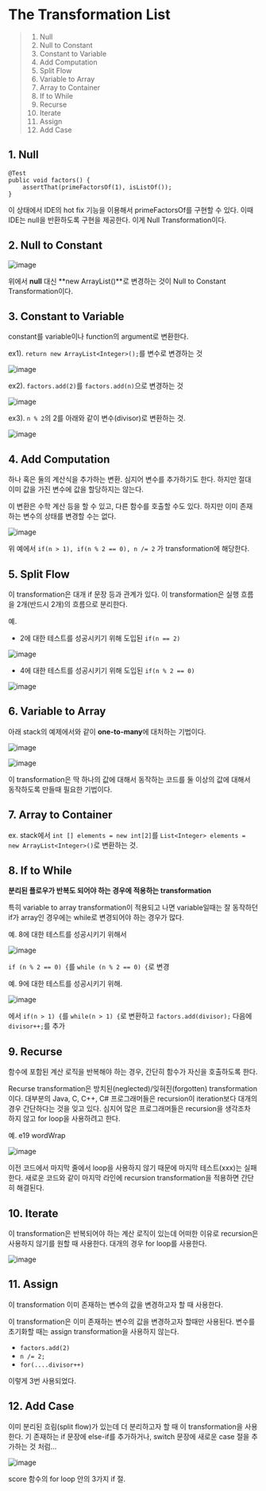 # The Transformation List

> 1. Null
> 2. Null to Constant
> 3. Constant to Variable
> 4. Add Computation
> 5. Split Flow
> 6. Variable to Array
> 7. Array to Container
> 8. If to While
> 9. Recurse
> 10. Iterate
> 11. Assign
> 12. Add Case

## 1. Null

```
@Test
public void factors() {
	assertThat(primeFactorsOf(1), isListOf());
}
```

이 상태에서 IDE의 hot fix 기능을 이용해서 primeFactorsOf를 구현할 수 있다. 이때 IDE는 null을 반환하도록 구현을 제공한다. 이게 Null Transformation이다.

## 2. Null to Constant

![image](https://api.monosnap.com/rpc/file/download?id=flvtaMMdZgcI0KusVgoEEWFSXDlTtF)

위에서 **null** 대신 **new ArrayList<Integer>()**로 변경하는 것이 Null to Constant Transformation이다.

## 3. Constant to Variable

constant를 variable이나 function의 argument로 변환한다.

ex1). `return new ArrayList<Integer>();`를 변수로 변경하는 것

![image](https://api.monosnap.com/rpc/file/download?id=XkRFm0Uh4aEY3ch5nBKyLYi9ATqucP)

ex2). `factors.add(2)`를 `factors.add(n)`으로 변경하는 것

![image](https://api.monosnap.com/rpc/file/download?id=d60blRT5CKhVyF4aKm0sC2YVbSQ58O)

ex3). `n % 2`의 2를 아래와 같이 변수(divisor)로 변환하는 것.

![image](https://api.monosnap.com/rpc/file/download?id=5KYM7xTfutQirLWAnF9OKjp87IohmM)

## 4. Add Computation

하나 혹은 둘의 계산식을 추가하는 변환. 심지어 변수를 추가하기도 한다. 하지만 절대 이미 값을 가진 변수에 값을 할당하지는 않는다.

이 변환은 수학 계산 등을 할 수 있고, 다른 함수를 호출할 수도 있다. 하지만 이미 존재하는 변수의 상태를 변경할 수는 없다.

![image](https://api.monosnap.com/rpc/file/download?id=h7SVVn0pOtySd6myarWnQ03WRPSC5N)

위 예에서 `if(n > 1), if(n % 2 == 0), n /= 2` 가 transformation에 해당한다.

## 5. Split Flow

이 transformation은 대개 if 문장 등과 관계가 있다. 이 transformation은 실행 흐름을 2개(반드시 2개)의 흐름으로 분리한다.

예.

- 2에 대한 테스트를 성공시키기 위해 도입된 `if(n == 2)`

![image](https://api.monosnap.com/rpc/file/download?id=NpWNrEGGzPT9tTTaGNu8ICjX4Ion6w)

- 4에 대한 테스트를 성공시키기 위해 도입된 `if(n % 2 == 0)`

![image](https://api.monosnap.com/rpc/file/download?id=oMtlLjM4h39wEXZ6ufGi9tRQU3fmHu)


## 6. Variable to Array

아래 stack의 예제에서와 같이 **one-to-many**에 대처하는 기법이다. 

![image](https://api.monosnap.com/rpc/file/download?id=8FUU7jIpIg094mOhbxt3CMpxRu6UX6)


![image](https://api.monosnap.com/rpc/file/download?id=Lim3FsdKjO2r8XmriRYCMhGNM3Zx8I)

이 transformation은 딱 하나의 값에 대해서 동작하는 코드를 둘 이상의 값에 대해서 동작하도록 만들때 필요한 기법이다.

## 7. Array to Container

ex.
stack에서 `int [] elements = new int[2]`를 `List<Integer> elements = new ArrayList<Integer>()`로 변환하는 것.

## 8. If to While

**분리된 플로우가 반복도 되어야 하는 경우에 적용하는 transformation**

특히 variable to array transformation이 적용되고 나면 variable일때는 잘 동작하던 if가 array인 경우에는 while로 변경되어야 하는 경우가 많다.

예. 8에 대한 테스트를 성공시키기 위해서

![image](https://api.monosnap.com/rpc/file/download?id=HKogEkG5nwwJVUtw349ysYFagXhzq9)

`if (n % 2 == 0) {`를 `while (n % 2 == 0) {`로 변경

예. 9에 대한 테스트를 성공시키기 위해.

![image](https://api.monosnap.com/rpc/file/download?id=3MeX6Pcsg4JTmNsOEtDctjOjKKj5zj)

에서 `if(n > 1) {`를 `while(n > 1) {`로 변환하고 `factors.add(divisor);` 다음에 `divisor++;`를 추가

## 9. Recurse

함수에 포함된 계산 로직을 반복해야 하는 경우, 간단히 함수가 자신을 호출하도록 한다.

Recurse transformation은 방치된(neglected)/잊혀진(forgotten) transformation이다. 대부분의 Java, C, C++, C# 프로그래머들은 recursion이 iteration보다 대개의 경우 간단하다는 것을 잊고 있다. 심지어 많은 프로그래머들은 recursion을 생각조차 하지 않고 for loop을 사용하려고 한다.

예. e19 wordWrap

![image](https://api.monosnap.com/rpc/file/download?id=jiKyPjxUXUsk3dmaoxUxg3yiu7TAeB)

이전 코드에서 마지막 줄에서 loop을 사용하지 않기 때문에 마지막 테스트(xxx)는 실패한다. 새로운 코드와 같이 마지막 라인에 recursion transformation을 적용하면 간단히 해결된다.

## 10. Iterate

이 transformation은 반복되어야 하는 계산 로직이 있는데 어떠한 이유로 recursion은 사용하지 않기를 원할 때 사용한다. 대개의 경우 for loop를 사용한다.

![image](https://api.monosnap.com/rpc/file/download?id=jCq0xtWw0tQwRPRF2WmsVV4cR9FRJu)

## 11. Assign

이 transformation 이미 존재하는 변수의 값을 변경하고자 할 때 사용한다.

이 transformation은 이미 존재하는 변수의 값을 변경하고자 할때만 사용된다. 변수를 초기화할 때는 assign transformation을 사용하지 않는다.

- `factors.add(2)`
- `n /= 2;`
- `for(....divisor++)`

이렇게 3번 사용되었다.

## 12. Add Case

이미 분리된 흐림(split flow)가 있는데 더 분리하고자 할 때 이 transformation을 사용한다. 기 존재하는 if 문장에 else-if를 추가하거나, switch 문장에 새로운 case 절을 추가하는 것 처럼...

![image](https://api.monosnap.com/rpc/file/download?id=eLjNrnPZvDFXC1775DWKECLQlbcTGd)

score 함수의 for loop 안의 3가지 if 절.